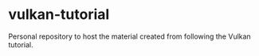 # vulkan-tutorial
Personal repository to host the material created from following the Vulkan tutorial.
